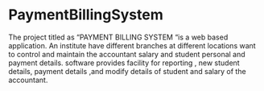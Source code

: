 # PaymentBillingSystem
The project titled as “PAYMENT BILLING SYSTEM “is a web based application. An institute  have  different branches at different locations   want to control and maintain the accountant salary and student personal and payment details. software provides facility for reporting  , new student details, payment details ,and modify details of student and salary of the accountant. 
